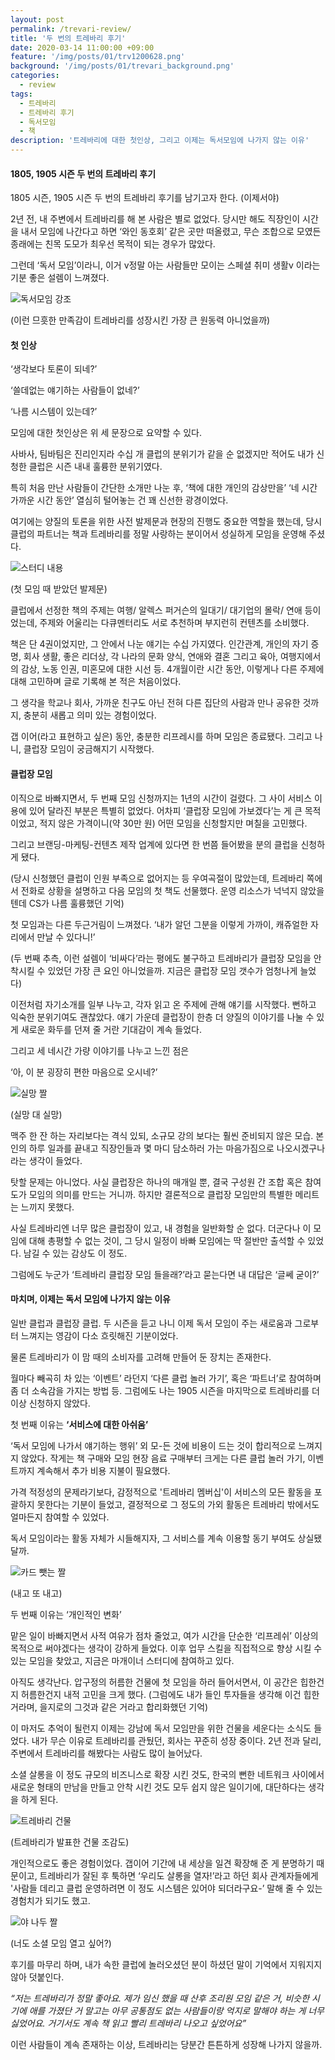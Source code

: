 ```yaml
---
layout: post
permalink: /trevari-review/
title: '두 번의 트레바리 후기'
date: 2020-03-14 11:00:00 +09:00
feature: '/img/posts/01/trv1200628.png'
background: '/img/posts/01/trevari_background.png'
categories:
  - review
tags:
  - 트레바리
  - 트레바리 후기
  - 독서모임
  - 책
description: '트레바리에 대한 첫인상, 그리고 이제는 독서모임에 나가지 않는 이유'
---
```


#### 1805, 1905 시즌 두 번의 트레바리 후기 ####

1805 시즌, 1905 시즌 두 번의 트레바리 후기를 남기고자 한다. (이제서야)

2년 전, 내 주변에서 트레바리를 해 본 사람은 별로 없었다. 당시만 해도 직장인이 시간을 내서 모임에 나간다고 하면 ‘와인 동호회’ 같은 곳만 떠올렸고, 무슨 조합으로 모였든 종래에는 친목 도모가 최우선 목적이 되는 경우가 많았다.

그런데 ‘독서 모임’이라니, 이거 v정말 아는 사람들만 모이는 스페셜 취미 생활v 이라는 기분 좋은 설렘이 느껴졌다.

![독서모임 강조](/img/posts/01/image1.jpg)

 (이런 므흣한 만족감이 트레바리를 성장시킨 가장 큰 원동력 아니었을까)



#### 첫 인상 ####

‘생각보다 토론이 되네?’

‘쓸데없는 얘기하는 사람들이 없네?’

‘나름 시스템이 있는데?’

모임에 대한 첫인상은 위 세 문장으로 요약할 수 있다.

사바사, 팀바팀은 진리인지라 수십 개 클럽의 분위기가 같을 순 없겠지만 적어도 내가 신청한 클럽은 시즌 내내 훌륭한 분위기였다.

특히 처음 만난 사람들이 간단한 소개만 나눈 후, ‘책에 대한 개인의 감상만을’ ‘네 시간 가까운 시간 동안’ 열심히 털어놓는 건 꽤 신선한 광경이었다.

여기에는 양질의 토론을 위한 사전 발제문과 현장의 진행도 중요한 역할을 했는데, 당시 클럽의 파트너는 책과 트레바리를 정말 사랑하는 분이어서 성실하게 모임을 운영해 주셨다.



![스터디 내용](/img/posts/01/image2.jpg)

 (첫 모임 때 받았던 발제문)

클럽에서 선정한 책의 주제는 여행/ 알렉스 퍼거슨의 일대기/ 대기업의 몰락/ 연애 등이었는데, 주제와 어울리는 다큐멘터리도 서로 추천하며 부지런히 컨텐츠를 소비했다. 

책은 단 4권이었지만, 그 안에서 나눈 얘기는 수십 가지였다. 인간관계, 개인의 자기 증명, 회사 생활, 좋은 리더상, 각 나라의 문화 양식, 연애와 결혼 그리고 육아, 여행지에서의 감상, 노동 인권, 미혼모에 대한 시선 등.  4개월이란 시간 동안, 이렇게나 다른 주제에 대해 고민하며 글로 기록해 본 적은 처음이었다.

그 생각을 학교나 회사, 가까운 친구도 아닌 전혀 다른 집단의 사람과 만나 공유한 것까지, 충분히 새롭고 의미 있는 경험이었다.

갭 이어(라고 표현하고 싶은) 동안, 충분한 리프레시를 하며 모임은 종료됐다. 그리고 나니, 클럽장 모임이 궁금해지기 시작했다.

 

#### 클럽장 모임 ####

이직으로 바빠지면서, 두 번째 모임 신청까지는 1년의 시간이 걸렸다. 그 사이 서비스 이용에 있어 달라진 부분은 특별히 없었다. 어차피 ‘클럽장 모임에 가보겠다’는 게 큰 목적이었고, 적지 않은 가격이니(약 30만 원) 어떤 모임을 신청할지만 며칠을 고민했다.

그리고 브랜딩-마케팅-컨텐츠 제작 업계에 있다면 한 번쯤 들어봤을 분의 클럽을 신청하게 됐다.

(당시 신청했던 클럽이 인원 부족으로 없어지는 등 우여곡절이 많았는데, 트레바리 쪽에서 전화로 상황을 설명하고 다음 모임의 첫 책도 선물했다. 운영 리소스가 넉넉지 않았을 텐데 CS가 나름 훌륭했던 기억)

첫 모임과는 다른 두근거림이 느껴졌다. ‘내가 알던 그분을 이렇게 가까이, 캐쥬얼한 자리에서 만날 수 있다니!’

(두 번째 추측, 이런 설렘이 ‘비싸다’라는 평에도 불구하고 트레바리가 클럽장 모임을 안착시킬 수 있었던 가장 큰 요인 아니었을까. 지금은 클럽장 모임 갯수가 엄청나게 늘었다)

이전처럼 자기소개를 일부 나누고, 각자 읽고 온 주제에 관해 얘기를 시작했다. 뻔하고 익숙한 분위기여도 괜찮았다. 얘기 가운데 클럽장이 한층 더 양질의 이야기를 나눌 수 있게 새로운 화두를 던져 줄 거란 기대감이 계속 들었다.

 그리고 세 네시간 가량 이야기를 나누고 느낀 점은

‘아, 이 분 굉장히 편한 마음으로 오시네?’

![실망 짤](/img/posts/01/image3.jpg)

(실망 대 실망)

 

맥주 한 잔 하는 자리보다는 격식 있되, 소규모 강의 보다는 훨씬 준비되지 않은 모습. 본인의 하루 일과를 끝내고 직장인들과 몇 마디 담소하러 가는 마음가짐으로 나오시겠구나 라는 생각이 들었다.

탓할 문제는 아니었다. 사실 클럽장은 하나의 매개일 뿐, 결국 구성원 간 조합 혹은 참여도가 모임의 의미를 만드는 거니까. 하지만 결론적으로 클럽장 모임만의 특별한 메리트는 느끼지 못했다. 

사실 트레바리엔 너무 많은 클럽장이 있고, 내 경험을 일반화할 순 없다. 더군다나 이 모임에 대해 총평할 수 없는 것이, 그 당시 일정이 바빠 모임에는 딱 절반만 출석할 수 있었다. 남길 수 있는 감상도 이 정도.

그럼에도 누군가 ‘트레바리 클럽장 모임 들을래?’라고 묻는다면 내 대답은 ‘글쎄 굳이?’

#### 마치며, 이제는 독서 모임에 나가지 않는 이유 ####

일반 클럽과 클럽장 클럽. 두 시즌을 듣고 나니 이제 독서 모임이 주는 새로움과 그로부터 느껴지는 영감이 다소 흐릿해진 기분이었다.

물론 트레바리가 이 맘 때의 소비자를 고려해 만들어 둔 장치는 존재한다.

월마다 빼곡히 차 있는 ‘이벤트’ 라던지 ‘다른 클럽 놀러 가기’, 혹은 ‘파트너’로 참여하며 좀 더 소속감을  가지는 방법 등. 그럼에도 나는 1905 시즌을 마지막으로 트레바리를 더 이상 신청하지 않았다.

첫 번째 이유는 **‘서비스에 대한 아쉬움’**

‘독서 모임에 나가서 얘기하는 행위’ 외 모-든 것에 비용이 드는 것이 합리적으로 느껴지지 않았다. 작게는 책 구매와 모임 현장 음료 구매부터 크게는 다른 클럽 놀러 가기, 이벤트까지 계속해서 추가 비용 지불이 필요했다.

가격 적정성의 문제라기보다, 감정적으로 '트레바리 멤버십'이  서비스의 모든 활동을 포괄하지 못한다는 기분이 들었고, 결정적으로 그 정도의 가외 활동은 트레바리 밖에서도 얼마든지 참여할 수 있었다.

독서 모임이라는 활동 자체가 시들해지자, 그 서비스를 계속 이용할 동기 부여도 상실됐달까.

![카드 뺏는 짤](/img/posts/01/image3-1.jpg)

(내고 또 내고)



두 번째 이유는 ‘개인적인 변화’

맡은 일이 바빠지면서 사적 여유가 점차 줄었고, 여가 시간을 단순한 ‘리프레쉬’ 이상의 목적으로 써야겠다는 생각이 강하게 들었다.  이후 업무 스킬을 직접적으로 향상 시킬 수 있는 모임을 찾았고, 지금은 마개이너 스터디에 참여하고 있다.

아직도 생각난다. 압구정의 허름한 건물에 첫 모임을 하러 들어서면서, 이 공간은 힙한건지 허름한건지 내적 고민을 크게 했다.  (그럼에도 내가 들인 투자들을 생각해 이건 힙한거라며, 을지로의 그것과 같은 거라고 합리화했던 기억) 

이 마저도 추억이 될런지 이제는 강남에 독서 모임만을 위한 건물을 세운다는 소식도 들었다. 내가 무슨 이유로 트레바리를 관뒀던, 회사는 꾸준히 성장 중이다. 2년 전과 달리, 주변에서 트레바리를 해봤다는 사람도 많이 늘어났다.

소셜 살롱을 이 정도 규모의 비즈니스로 확장 시킨 것도, 한국의 뻔한 네트워크 사이에서 새로운 형태의 만남을 만들고 안착 시킨 것도 모두 쉽지 않은 일이기에, 대단하다는 생각을 하게 된다.

![트레바리 건물](/img/posts/01/image4.jpg)

(트레바리가 발표한 건물 조감도)

개인적으로도 좋은 경험이었다. 갭이어 기간에 내 세상을 일견 확장해 준 게 분명하기 때문이고, 트레바리가 잘된 후 툭하면 ‘우리도 살롱을 열자!’라고 하던 회사 관계자들에게 '사람들 데리고 클럽 운영하려면 이 정도 시스템은 있어야 되더라구요-’ 말해 줄 수 있는 경험치가 되기도 했고.

![야 나두 짤](/img/posts/01/image5.jpg)

 (너도 소셜 모임 열고 싶어?)

후기를 마무리 하며, 내가 속한 클럽에 놀러오셨던 분이 하셨던 말이 기억에서 지워지지 않아 덧붙인다. 

*“저는 트레바리가 정말 좋아요. 제가 임신 했을 때 산후 조리원 모임 같은 거, 비슷한 시기에 애를 가졌단 거 말고는 아무 공통점도 없는 사람들이랑 억지로 말해야 하는 게 너무 싫었어요. 거기서도 계속 책 읽고 빨리 트레바리 나오고 싶었어요”*

이런 사람들이 계속 존재하는 이상, 트레바리는 당분간 튼튼하게 성장해 나가지 않을까.

